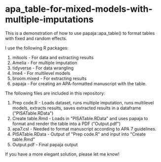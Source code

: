 # apa_table-for-mixed-models-with-multiple-imputations
This is a demonstration of how to use papaja::apa_table() to format tables with fixed and random effects. 

I use the following R packages: 
1. mitools - For data and extracting results
2. Amelia - For multiple imputation
3. tidyverse - For data wrangling
4. lme4 - For multilevel models
5. broom.mixed - For extracting results
6. papaja - For creating an APA-formatted manuscript with the table.

The following files are included in this repository:
1. Prep code.R - Loads dataset, runs multiple imputation, runs multilevel models, extracts results, saves extracted results in a dataframe ("PISATable.RData")
2. Create table.Rmd - Loads in "PISATable.RData" and uses papaja to format and render the table into a PDF ("Output.pdf")
3. apa7.csl - Needed to format manuscript according to APA 7 guidelines. 
4. PISATable.RData - Output of "Prep code.R" and input into "Create table.Rmd"
5. Output.pdf - Final papaja output

If you have a more elegant solution, please let me know! 


